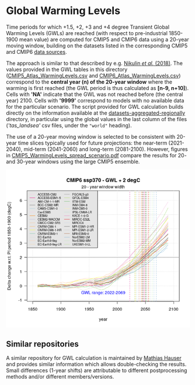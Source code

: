 # Global Warming Levels 

Time periods for which +1.5, +2, +3 and +4 degree Transient Global Warming Levels (GWLs) are reached (with respect to pre-industrial 1850-1900 mean value) are computed for CMIP5 and CMIP6 data using a 20-year moving window, building on the datasets listed in the corresponding CMIP5 and CMIP6 [data sources](../data-sources). 

The approach is similar to that described by e.g. [Nikulin *et al.* (2018)](https://doi.org/10.1088/1748-9326/aab1b1). The values provided in the GWL tables in this directory ([CMIP5_Atlas_WarmingLevels.csv](CMIP5_Atlas_WarmingLevels.csv) and [CMIP6_Atlas_WarmingLevels.csv](CMIP6_Atlas_WarmingLevels.csv)) correspond to the **central year (n) of the 20-year window** where the warming is first reached (the GWL period is thus calculated as **[n-9, n+10]**). Cells with **'NA'** indicate that the GWL was not reached before (the central year) 2100. Cells with **'9999'** correspond to models with no available data for the particular scenario. The script provided for GWL calculation builds directly on the information available at the [datasets-aggregated-regionally](../datasets-aggregated-regionally) directory, in particular using the global values in the last column of the files (*'tas_landsea'* csv files, under the `"world"` heading).

The use of a 20-year moving window is selected to be consistent with 20-year time slices typically used for future projections: the near-term (2021-2040), mid-term (2041-2060) and long-term (2081-2100). However, figures in [CMIP5_WarmingLevels_spread_scenario.pdf](CMIP5_WarmingLevels_spread_scenario.pdf) compare the results for 20- and 30-year windows using the large CMIP5 ensemble. 

<p align="center">
  <img src="CMIP6_GWL_2degC_SSP370.png" alt="" width="" />
</p>

## Similar repositories

A similar repository for GWL calculation is maintained by [Mathias Hauser](https://github.com/mathause/cmip_warming_levels) and provides similar information which allows double-checking the results. Small differences (1-year shifts) are attributable to different postprocessing methods and/or different members/versions.
